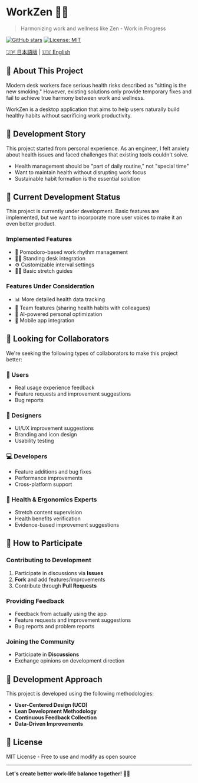 # WorkZen 🧘‍♂️
> Harmonizing work and wellness like Zen - Work in Progress

[![GitHub stars](https://img.shields.io/github/stars/YuseiKomatsu/WorkZen.svg)](https://github.com/YuseiKomatsu/WorkZen/stargazers)
[![License: MIT](https://img.shields.io/badge/License-MIT-yellow.svg)](https://opensource.org/licenses/MIT)

[🇯🇵 日本語版](README_ja.md) | [🇺🇸 English](README.md)

## 🎯 About This Project

Modern desk workers face serious health risks described as "sitting is the new smoking." However, existing solutions only provide temporary fixes and fail to achieve true harmony between work and wellness.

WorkZen is a desktop application that aims to help users naturally build healthy habits without sacrificing work productivity.

## 💭 Development Story

This project started from personal experience. As an engineer, I felt anxiety about health issues and faced challenges that existing tools couldn't solve.

- Health management should be "part of daily routine," not "special time"
- Want to maintain health without disrupting work focus
- Sustainable habit formation is the essential solution

## 🚧 Current Development Status

This project is currently under development. Basic features are implemented, but we want to incorporate more user voices to make it an even better product.

### Implemented Features
- 🍅 Pomodoro-based work rhythm management
- 🏃‍♂️ Standing desk integration
- ⚙️ Customizable interval settings
- 🧘‍♀️ Basic stretch guides

### Features Under Consideration
- 📊 More detailed health data tracking
- 👥 Team features (sharing health habits with colleagues)
- 🤖 AI-powered personal optimization
- 📱 Mobile app integration

## 🤝 Looking for Collaborators

We're seeking the following types of collaborators to make this project better:

### 👤 Users
- Real usage experience feedback
- Feature requests and improvement suggestions
- Bug reports

### 🎨 Designers
- UI/UX improvement suggestions
- Branding and icon design
- Usability testing

### 💻 Developers
- Feature additions and bug fixes
- Performance improvements
- Cross-platform support

### 🏥 Health & Ergonomics Experts
- Stretch content supervision
- Health benefits verification
- Evidence-based improvement suggestions

## 🚀 How to Participate

### Contributing to Development
1. Participate in discussions via **Issues**
2. **Fork** and add features/improvements
3. Contribute through **Pull Requests**

### Providing Feedback
- Feedback from actually using the app
- Feature requests and improvement suggestions
- Bug reports and problem reports

### Joining the Community
- Participate in **Discussions**
- Exchange opinions on development direction

## 🔬 Development Approach

This project is developed using the following methodologies:
- **User-Centered Design (UCD)**
- **Lean Development Methodology**
- **Continuous Feedback Collection**
- **Data-Driven Improvements**

## 📝 License

MIT License - Free to use and modify as open source

---
**Let's create better work-life balance together!** 🧘‍♂️

